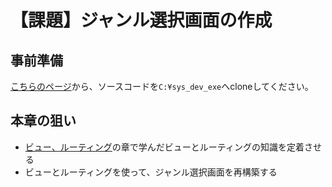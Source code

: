 ﻿# 【課題】ジャンル選択画面の作成

## 事前準備

[こちらのページ](https://classroom.github.com/a/9Lg0o5zS)から、ソースコードを`C:¥sys_dev_exe`へcloneしてください。

## 本章の狙い

- [ビュー、ルーティング](../shop_index/README.md)の章で学んだビューとルーティングの知識を定着させる
- ビューとルーティングを使って、ジャンル選択画面を再構築する
